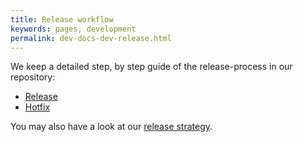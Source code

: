 ```yaml
---
title: Release workflow
keywords: pages, development
permalink: dev-docs-dev-release.html
---
```


We keep a detailed step, by step guide of the release-process in our repository:

* [Release](https://raw.githubusercontent.com/precice/precice/develop/.github/PULL_REQUEST_TEMPLATE/release_pull_request_template.md)
* [Hotfix](https://raw.githubusercontent.com/precice/precice/develop/.github/PULL_REQUEST_TEMPLATE/hotfix_pull_request_template.md)

You may also have a look at our [release strategy](./dev-docs-release-strategy.html).
